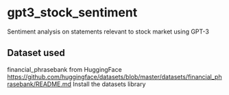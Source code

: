 # gpt3_stock_sentiment
Sentiment analysis on statements relevant to stock market using GPT-3


## Dataset used
financial_phrasebank from HuggingFace
https://github.com/huggingface/datasets/blob/master/datasets/financial_phrasebank/README.md
Install the datasets library